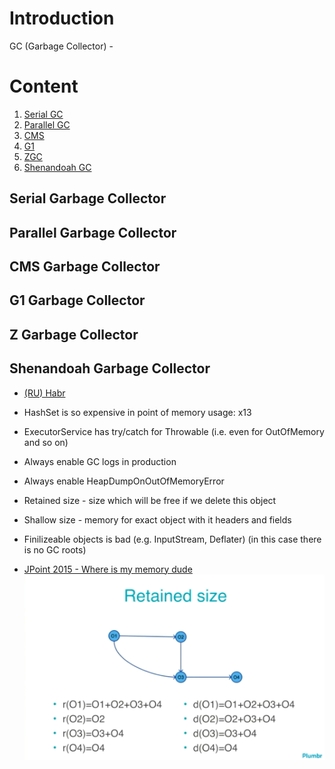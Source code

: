 # Introduction
GC (Garbage Collector) - 

# Content
1. [Serial GC](#serial-garbage-collector)
2. [Parallel GC](#parallel-garbage-collector)
3. [CMS](#cms-garbage-collector)
4. [G1](#g1-garbage-collector)
5. [ZGC](#z-garbage-collector)
6. [Shenandoah GC](#shenandoah-garbage-collector)

## Serial Garbage Collector
## Parallel Garbage Collector
## CMS Garbage Collector
## G1 Garbage Collector
## Z Garbage Collector
## Shenandoah Garbage Collector
- [(RU) Habr](https://habr.com/ru/post/681256/)

- HashSet is so expensive in point of memory usage: x13
- ExecutorService has try/catch for Throwable (i.e. even for OutOfMemory and so on)
- Always enable GC logs in production
- Always enable HeapDumpOnOutOfMemoryError
- Retained size - size which will be free if we delete this object
- Shallow size - memory for exact object with it headers and fields
- Finilizeable objects is bad (e.g. InputStream, Deflater) (in this case there is no GC roots)
- [JPoint 2015 - Where is my memory dude](https://youtu.be/3UP0o2gkeRQ)
![img.png](img.png)